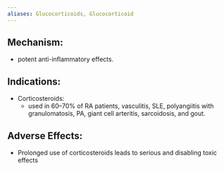 ```yaml
---
aliases: Glucocorticoids, Glucocorticoid
---
```

## Mechanism: 
- potent anti-inflammatory effects. 
## Indications: 
- Corticosteroids: 
	- used in 60–70% of RA patients, vasculitis, SLE, polyangiitis with granulomatosis, PA, giant cell arteritis, sarcoidosis, and gout. 
## Adverse Effects: 
- Prolonged use of corticosteroids leads to serious and disabling toxic effects